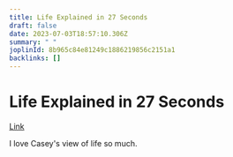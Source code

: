 ```yaml
---
title: Life Explained in 27 Seconds
draft: false
date: 2023-07-03T18:57:10.306Z
summary: " "
joplinId: 8b965c84e81249c1886219856c2151a1
backlinks: []
---
```


# Life Explained in 27 Seconds

[Link](https://www.youtube.com/watch?v=L9VBpbnXhWk&feature=youtu.be)

I love Casey's view of life so much.
